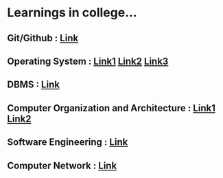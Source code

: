 # Learnings in college...

## Git/Github : [Link](https://www.youtube.com/@harkirat1/videos)
## Operating System : [Link1](https://www.youtube.com/playlist?list=PLDzeHZWIZsTr3nwuTegHLa2qlI81QweYG)    [Link2](https://www.youtube.com/playlist?list=PLxCzCOWd7aiGz9donHRrE9I3Mwn6XdP8p)    [Link3](https://www.amazon.in/Operating-System-Principles-Silberschatz/dp/8126509627/ref=sr_1_2?qid=1689920014&refinements=p_27%3AGalvin&s=books&sr=1-2)
## DBMS : [Link](https://www.youtube.com/playlist?list=PLxCzCOWd7aiFAN6I8CuViBuCdJgiOkT2Y)
## Computer Organization and Architecture : [Link1](https://www.youtube.com/playlist?list=PLxCzCOWd7aiHMonh3G6QNKq53C6oNXGrX)  [Link2](https://www.amazon.in/Computer-Architecture-Quantitative-Approach-Kaufmann/dp/0128119055#:~:text=Computer%20Architecture%3A%20A%20Quantitative%20Approach%2C%20Sixth%20Edition%20has%20been%20considered,of%20the%202017%20ACM%20A.M.)
## Software Engineering : [Link](https://www.youtube.com/playlist?list=PLxCzCOWd7aiEed7SKZBnC6ypFDWYLRvB2)
## Computer Network : [Link](https://www.amazon.in/Computer-Networks-Top-Down-Behrouz-Forouzan/dp/9355324901/ref=sr_1_1_sspa?keywords=top+down+approach+computer+network&qid=1689921138&s=books&sprefix=top+down+ap%2Cstripbooks%2C247&sr=1-1-spons&sp_csd=d2lkZ2V0TmFtZT1zcF9hdGY&psc=1)
